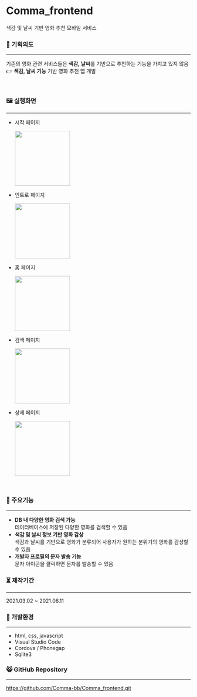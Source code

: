 # Comma_frontend
색감 및 날씨 기반 영화 추천 모바일 서비스


### 📄 기획의도

------



기존의 영화 관련 서비스들은 **색감, 날씨**를 기반으로 추천하는 기능을 가지고 있지 않음<br>
👉 **색감, 날씨 기능** 기반 영화 추천 앱 개발

<br>

### 🖼 실행화면

------
- 시작 페이지
  <p>
    <img src="https://user-images.githubusercontent.com/57933061/125463333-dc74a17b-7582-496b-85f1-b442f0c69c85.png" width="150" float = "center">
  </p>
- 인트로 페이지
  <p>
    <img src="https://user-images.githubusercontent.com/57933061/125463477-160bf558-b0e7-426f-922c-a5ab10394f74.png" width="150" float = "center">
  </p>
- 홈 페이지
  <p>
    <img src="https://user-images.githubusercontent.com/57933061/125463571-14c64038-f2dd-4d7d-bd3c-17843e9b94ce.png" width="150" float = "center">
  </p>
- 검색 페이지
  <p>
    <img src="https://user-images.githubusercontent.com/57933061/125463633-85c7fea0-4ec4-4bfa-aaa3-d99e0a9570d6.png" width="150" float = "center">
  </p>
- 상세 페이지
  <p>
    <img src="https://user-images.githubusercontent.com/57933061/125463764-c3bcd096-a713-44d9-baae-b7dadb4757bb.png" width="150" float = "center">
  </p>

<br>


### 🌷 주요기능

------

- **DB 내 다양한 영화 검색 가능**<br>데이터베이스에 저장된 다양한 영화를 검색할 수 있음<br>
- **색감  및 날씨 정보 기반 영화 감상**<br>색감과 날씨를 기반으로 영화가 분류되어 사용자가 원하는 분위기의 영화를 감상할 수 있음<br>
- **개발자 프로필의 문자 발송 기능**<br>문자 아이콘을 클릭하면 문자를 발송할 수 있음<br>


### ⏳ 제작기간

------

2021.03.02 ~ 2021.06.11




### 💫 개발환경

------

- html, css, javascript 
- Visual Studio Code
- Cordova / Phonegap
- Sqlite3



### 😺 GitHub Repository

------

https://github.com/Comma-bb/Comma_frontend.git



